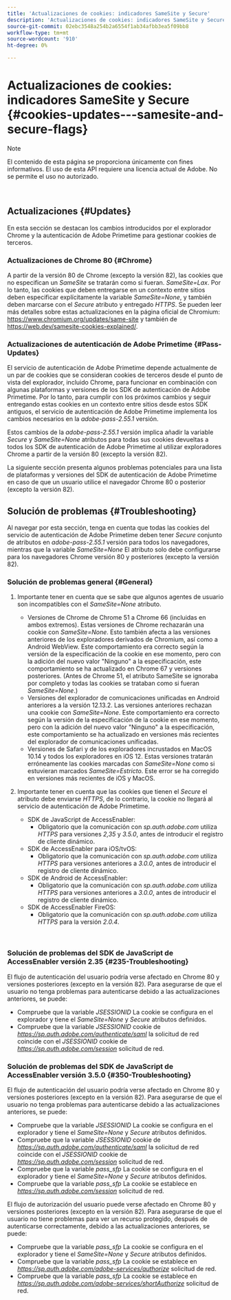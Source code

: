 ```yaml
---
title: 'Actualizaciones de cookies: indicadores SameSite y Secure'
description: 'Actualizaciones de cookies: indicadores SameSite y Secure'
source-git-commit: 02ebc3548a254b2a6554f1ab34afbb3ea5f09bb8
workflow-type: tm+mt
source-wordcount: '910'
ht-degree: 0%

---
```


# Actualizaciones de cookies: indicadores SameSite y Secure {#cookies-updates---samesite-and-secure-flags}

>[!NOTE]
>
>El contenido de esta página se proporciona únicamente con fines informativos. El uso de esta API requiere una licencia actual de Adobe. No se permite el uso no autorizado.

</br>


## Actualizaciones {#Updates}

En esta sección se destacan los cambios introducidos por el explorador Chrome y la autenticación de Adobe Primetime para gestionar cookies de terceros.



### Actualizaciones de Chrome 80 {#Chrome}

A partir de la versión 80 de Chrome (excepto la versión 82), las cookies que no especifican un *SameSite* se tratarán como si fueran. *SameSite=Lax*. Por lo tanto, las cookies que deben entregarse en un contexto entre sitios deben especificar explícitamente la variable *SameSite=None*, y también deben marcarse con el *Secure* atributo y entregado *HTTPS*. Se pueden leer más detalles sobre estas actualizaciones en la página oficial de Chromium: <https://www.chromium.org/updates/same-site> y también de <https://web.dev/samesite-cookies-explained/>.


### Actualizaciones de autenticación de Adobe Primetime {#Pass-Updates}

El servicio de autenticación de Adobe Primetime depende actualmente de un par de cookies que se consideran cookies de terceros desde el punto de vista del explorador, incluido Chrome, para funcionar en combinación con algunas plataformas y versiones de los SDK de autenticación de Adobe Primetime. Por lo tanto, para cumplir con los próximos cambios y seguir entregando estas cookies en un contexto entre sitios desde estos SDK antiguos, el servicio de autenticación de Adobe Primetime implementa los cambios necesarios en la *adobe-pass-2.55.1* versión.

Estos cambios de la *adobe-pass-2.55.1* versión implica añadir la variable *Secure* y *SameSite=None* atributos para todas sus cookies devueltas a todos los SDK de autenticación de Adobe Primetime al utilizar exploradores Chrome a partir de la versión 80 (excepto la versión 82).

La siguiente sección presenta algunos problemas potenciales para una lista de plataformas y versiones del SDK de autenticación de Adobe Primetime en caso de que un usuario utilice el navegador Chrome 80 o posterior (excepto la versión 82).

## Solución de problemas {#Troubleshooting}

Al navegar por esta sección, tenga en cuenta que todas las cookies del servicio de autenticación de Adobe Primetime deben tener *Secure* conjunto de atributos en *adobe-pass-2.55.1* versión para todos los navegadores, mientras que la variable *SameSite=None* El atributo solo debe configurarse para los navegadores Chrome versión 80 y posteriores (excepto la versión 82).


### Solución de problemas general {#General}

1. Importante tener en cuenta que se sabe que algunos agentes de usuario son incompatibles con el *SameSite=None* atributo.

   - Versiones de Chrome de Chrome 51 a Chrome 66 (incluidas en ambos extremos). Estas versiones de Chrome rechazarán una cookie con *SameSite=None*. Esto también afecta a las versiones anteriores de los exploradores derivados de Chromium, así como a Android WebView. Este comportamiento era correcto según la versión de la especificación de la cookie en ese momento, pero con la adición del nuevo valor &quot;Ninguno&quot; a la especificación, este comportamiento se ha actualizado en Chrome 67 y versiones posteriores. (Antes de Chrome 51, el atributo SameSite se ignoraba por completo y todas las cookies se trataban como si fueran *SameSite=None*.)
   - Versiones del explorador de comunicaciones unificadas en Android anteriores a la versión 12.13.2. Las versiones anteriores rechazan una cookie con *SameSite=None*. Este comportamiento era correcto según la versión de la especificación de la cookie en ese momento, pero con la adición del nuevo valor &quot;Ninguno&quot; a la especificación, este comportamiento se ha actualizado en versiones más recientes del explorador de comunicaciones unificadas.
   - Versiones de Safari y de los exploradores incrustados en MacOS 10.14 y todos los exploradores en iOS 12. Estas versiones tratarán erróneamente las cookies marcadas con *SameSite=None* como si estuvieran marcados *SameSite=Estricto*. Este error se ha corregido en versiones más recientes de iOS y MacOS.


1. Importante tener en cuenta que las cookies que tienen el *Secure* el atributo debe enviarse *HTTPS*, de lo contrario, la cookie no llegará al servicio de autenticación de Adobe Primetime.

   - SDK de JavaScript de AccessEnabler:
      - Obligatorio que la comunicación con *sp.auth.adobe.com* utiliza *HTTPS* para versiones *2,35* y *3.5.0*, antes de introducir el registro de cliente dinámico.
   - SDK de AccessEnabler para iOS/tvOS:
      - Obligatorio que la comunicación con *sp.auth.adobe.com* utiliza *HTTPS* para versiones anteriores a *3.0.0*, antes de introducir el registro de cliente dinámico.
   - SDK de Android de AccessEnabler:
      - Obligatorio que la comunicación con *sp.auth.adobe.com* utiliza *HTTPS* para versiones anteriores a *3.0.0*, antes de introducir el registro de cliente dinámico.
   - SDK de AccessEnabler FireOS:
      - Obligatorio que la comunicación con *sp.auth.adobe.com* utiliza *HTTPS* para la versión *2.0.4*.

</br>

### Solución de problemas del SDK de JavaScript de AccessEnabler versión 2.35 {#235-Troubleshooting}

El flujo de autenticación del usuario podría verse afectado en Chrome 80 y versiones posteriores (excepto en la versión 82). Para asegurarse de que el usuario no tenga problemas para autenticarse debido a las actualizaciones anteriores, se puede:

- Compruebe que la variable *JSESSIONID* La cookie se configura en el explorador y tiene el *SameSite=None* y *Secure* atributos definidos.
- Compruebe que la variable *JSESSIONID* cookie de *https://sp.auth.adobe.com/authenticate/saml* la solicitud de red coincide con el *JSESSIONID* cookie de *https://sp.auth.adobe.com/session* solicitud de red.


### Solución de problemas del SDK de JavaScript de AccessEnabler versión 3.5.0 {#350-Troubleshooting}

El flujo de autenticación del usuario podría verse afectado en Chrome 80 y versiones posteriores (excepto en la versión 82). Para asegurarse de que el usuario no tenga problemas para autenticarse debido a las actualizaciones anteriores, se puede:

- Compruebe que la variable *JSESSIONID* La cookie se configura en el explorador y tiene el *SameSite=None* y *Secure* atributos definidos.
- Compruebe que la variable *JSESSIONID* cookie de *https://sp.auth.adobe.com/authenticate/saml* la solicitud de red coincide con el *JSESSIONID* cookie de *https://sp.auth.adobe.com/session* solicitud de red.
- Compruebe que la variable *pass\_sfp* La cookie se configura en el explorador y tiene el *SameSite=None* y *Secure* atributos definidos.
- Compruebe que la variable *pass\_sfp* La cookie se establece en *https://sp.auth.adobe.com/session* solicitud de red.


El flujo de autorización del usuario puede verse afectado en Chrome 80 y versiones posteriores (excepto en la versión 82). Para asegurarse de que el usuario no tiene problemas para ver un recurso protegido, después de autenticarse correctamente, debido a las actualizaciones anteriores, se puede:

- Compruebe que la variable *pass\_sfp* La cookie se configura en el explorador y tiene el *SameSite=None* y *Secure* atributos definidos.
- Compruebe que la variable *pass\_sfp* La cookie se establece en *https://sp.auth.adobe.com/adobe-services/authorize* solicitud de red.
- Compruebe que la variable *pass\_sfp* La cookie se establece en *https://sp.auth.adobe.com/adobe-services/shortAuthorize* solicitud de red.
